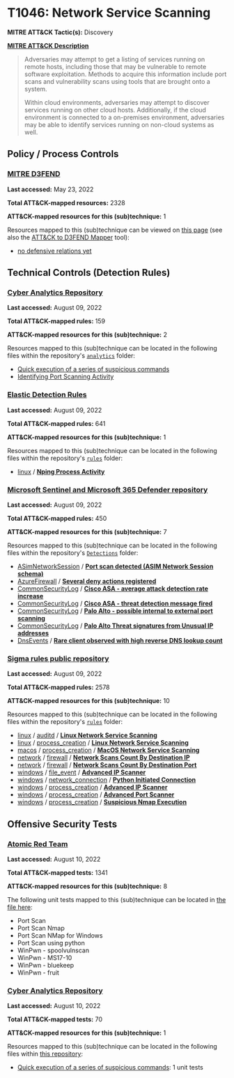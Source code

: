 # T1046: Network Service Scanning
**MITRE ATT&CK Tactic(s):** Discovery

**[MITRE ATT&CK Description](https://attack.mitre.org/techniques/T1046)**
<blockquote>Adversaries may attempt to get a listing of services running on remote hosts, including those that may be vulnerable to remote software exploitation. Methods to acquire this information include port scans and vulnerability scans using tools that are brought onto a system. 

Within cloud environments, adversaries may attempt to discover services running on other cloud hosts. Additionally, if the cloud environment is connected to a on-premises environment, adversaries may be able to identify services running on non-cloud systems as well.</blockquote>

## Policy / Process Controls
### [MITRE D3FEND](https://d3fend.mitre.org/)
**Last accessed:** May 23, 2022

**Total ATT&CK-mapped resources:** 2328

**ATT&CK-mapped resources for this (sub)technique:** 1

Resources mapped to this (sub)technique can be viewed on [this page](https://d3fend.mitre.org/) (see also the [ATT&CK to D3FEND Mapper](https://d3fend.mitre.org/tools/attack-mapper) tool):

* [no defensive relations yet](https://d3fend.mitre.org/technique/d3f:nodefensiverelationsyet)

## Technical Controls (Detection Rules)
### [Cyber Analytics Repository](https://car.mitre.org)
**Last accessed:** August 09, 2022

**Total ATT&CK-mapped rules:** 159

**ATT&CK-mapped resources for this (sub)technique:** 2

Resources mapped to this (sub)technique can be located in the following files within the repository's <code>[analytics](https://github.com/mitre-attack/car/blob/master/analytics)</code> folder:

* [Quick execution of a series of suspicious commands](https://github.com/mitre-attack/car/tree/master/analytics/CAR-2013-04-002.yaml)
* [Identifying Port Scanning Activity](https://github.com/mitre-attack/car/tree/master/analytics/CAR-2021-01-001.yaml)

### [Elastic Detection Rules](https://github.com/elastic/detection-rules)
**Last accessed:** August 09, 2022

**Total ATT&CK-mapped rules:** 641

**ATT&CK-mapped resources for this (sub)technique:** 1

Resources mapped to this (sub)technique can be located in the following files within the repository's <code>[rules](https://github.com/elastic/detection-rules/tree/main/rules)</code> folder:

* [linux](https://github.com/elastic/detection-rules/tree/main/rules/linux/) / **[Nping Process Activity](https://github.com/elastic/detection-rules/blob/main/rules/linux/discovery_linux_nping_activity.toml)**

### [Microsoft Sentinel and Microsoft 365 Defender repository](https://github.com/Azure/Azure-Sentinel)
**Last accessed:** August 09, 2022

**Total ATT&CK-mapped rules:** 450

**ATT&CK-mapped resources for this (sub)technique:** 7

Resources mapped to this (sub)technique can be located in the following files within the repository's <code>[Detections](https://github.com/Azure/Azure-Sentinel/tree/master/Detections)</code> folder:

* [ASimNetworkSession](https://github.com/Azure/Azure-Sentinel/tree/master/Detections/ASimNetworkSession/) / **[Port scan detected  (ASIM Network Session schema)](https://github.com/Azure/Azure-Sentinel/blob/master/Detections/ASimNetworkSession/PortScan.yaml)**
* [AzureFirewall](https://github.com/Azure/Azure-Sentinel/tree/master/Detections/AzureFirewall/) / **[Several deny actions registered](https://github.com/Azure/Azure-Sentinel/blob/master/Detections/AzureFirewall/SeveralDenyActionsRegistered.yaml)**
* [CommonSecurityLog](https://github.com/Azure/Azure-Sentinel/tree/master/Detections/CommonSecurityLog/) / **[Cisco ASA - average attack detection rate increase](https://github.com/Azure/Azure-Sentinel/blob/master/Detections/CommonSecurityLog/CiscoASA-AvgAttackDetectRateIncrease.yaml)**
* [CommonSecurityLog](https://github.com/Azure/Azure-Sentinel/tree/master/Detections/CommonSecurityLog/) / **[Cisco ASA - threat detection message fired](https://github.com/Azure/Azure-Sentinel/blob/master/Detections/CommonSecurityLog/CiscoASA-ThreatDetectionMessage.yaml)**
* [CommonSecurityLog](https://github.com/Azure/Azure-Sentinel/tree/master/Detections/CommonSecurityLog/) / **[Palo Alto - possible internal to external port scanning](https://github.com/Azure/Azure-Sentinel/blob/master/Detections/CommonSecurityLog/PaloAlto-PortScanning.yaml)**
* [CommonSecurityLog](https://github.com/Azure/Azure-Sentinel/tree/master/Detections/CommonSecurityLog/) / **[Palo Alto Threat signatures from Unusual IP addresses](https://github.com/Azure/Azure-Sentinel/blob/master/Detections/CommonSecurityLog/PaloAlto-UnusualThreatSignatures.yaml)**
* [DnsEvents](https://github.com/Azure/Azure-Sentinel/tree/master/Detections/DnsEvents/) / **[Rare client observed with high reverse DNS lookup count](https://github.com/Azure/Azure-Sentinel/blob/master/Detections/DnsEvents/DNS_HighReverseDNSCount_detection.yaml)**

### [Sigma rules public repository](https://github.com/SigmaHQ/sigma)
**Last accessed:** August 09, 2022

**Total ATT&CK-mapped rules:** 2578

**ATT&CK-mapped resources for this (sub)technique:** 10

Resources mapped to this (sub)technique can be located in the following files within the repository's <code>[rules](https://github.com/SigmaHQ/sigma/tree/master/rules)</code> folder:

* [linux](https://github.com/SigmaHQ/sigma/tree/master/rules/linux/) / [auditd](https://github.com/SigmaHQ/sigma/tree/master/rules/linux/auditd/) / **[Linux Network Service Scanning](https://github.com/SigmaHQ/sigma/blob/master/rules/linux/auditd/lnx_auditd_network_service_scanning.yml)**
* [linux](https://github.com/SigmaHQ/sigma/tree/master/rules/linux/) / [process_creation](https://github.com/SigmaHQ/sigma/tree/master/rules/linux/process_creation/) / **[Linux Network Service Scanning](https://github.com/SigmaHQ/sigma/blob/master/rules/linux/process_creation/proc_creation_lnx_network_service_scanning.yml)**
* [macos](https://github.com/SigmaHQ/sigma/tree/master/rules/macos/) / [process_creation](https://github.com/SigmaHQ/sigma/tree/master/rules/macos/process_creation/) / **[MacOS Network Service Scanning](https://github.com/SigmaHQ/sigma/blob/master/rules/macos/process_creation/proc_creation_macos_network_service_scanning.yml)**
* [network](https://github.com/SigmaHQ/sigma/tree/master/rules/network/) / [firewall](https://github.com/SigmaHQ/sigma/tree/master/rules/network/firewall/) / **[Network Scans Count By Destination IP](https://github.com/SigmaHQ/sigma/blob/master/rules/network/firewall/net_firewall_susp_network_scan_by_ip.yml)**
* [network](https://github.com/SigmaHQ/sigma/tree/master/rules/network/) / [firewall](https://github.com/SigmaHQ/sigma/tree/master/rules/network/firewall/) / **[Network Scans Count By Destination Port](https://github.com/SigmaHQ/sigma/blob/master/rules/network/firewall/net_firewall_susp_network_scan_by_port.yml)**
* [windows](https://github.com/SigmaHQ/sigma/tree/master/rules/windows/) / [file_event](https://github.com/SigmaHQ/sigma/tree/master/rules/windows/file_event/) / **[Advanced IP Scanner](https://github.com/SigmaHQ/sigma/blob/master/rules/windows/file_event/file_event_win_advanced_ip_scanner.yml)**
* [windows](https://github.com/SigmaHQ/sigma/tree/master/rules/windows/) / [network_connection](https://github.com/SigmaHQ/sigma/tree/master/rules/windows/network_connection/) / **[Python Initiated Connection](https://github.com/SigmaHQ/sigma/blob/master/rules/windows/network_connection/net_connection_win_python.yml)**
* [windows](https://github.com/SigmaHQ/sigma/tree/master/rules/windows/) / [process_creation](https://github.com/SigmaHQ/sigma/tree/master/rules/windows/process_creation/) / **[Advanced IP Scanner](https://github.com/SigmaHQ/sigma/blob/master/rules/windows/process_creation/proc_creation_win_advanced_ip_scanner.yml)**
* [windows](https://github.com/SigmaHQ/sigma/tree/master/rules/windows/) / [process_creation](https://github.com/SigmaHQ/sigma/tree/master/rules/windows/process_creation/) / **[Advanced Port Scanner](https://github.com/SigmaHQ/sigma/blob/master/rules/windows/process_creation/proc_creation_win_advanced_port_scanner.yml)**
* [windows](https://github.com/SigmaHQ/sigma/tree/master/rules/windows/) / [process_creation](https://github.com/SigmaHQ/sigma/tree/master/rules/windows/process_creation/) / **[Suspicious Nmap Execution](https://github.com/SigmaHQ/sigma/blob/master/rules/windows/process_creation/proc_creation_win_susp_nmap.yml)**


## Offensive Security Tests
### [Atomic Red Team](https://github.com/redcanaryco/atomic-red-team)
**Last accessed:** August 10, 2022

**Total ATT&CK-mapped tests:** 1341

**ATT&CK-mapped resources for this (sub)technique:** 8

The following unit tests mapped to this (sub)technique can be located in [the file here](https://github.com/redcanaryco/atomic-red-team/tree/master/atomics/T1046/T1046.yaml):

* Port Scan
* Port Scan Nmap
* Port Scan NMap for Windows
* Port Scan using python
* WinPwn - spoolvulnscan
* WinPwn - MS17-10
* WinPwn - bluekeep
* WinPwn - fruit

### [Cyber Analytics Repository](https://car.mitre.org)
**Last accessed:** August 10, 2022

**Total ATT&CK-mapped tests:** 70

**ATT&CK-mapped resources for this (sub)technique:** 1

Resources mapped to this (sub)technique can be located in the following files within [this repository](https://github.com/mitre-attack/car/blob/master/analytics):

* [Quick execution of a series of suspicious commands](https://github.com/mitre-attack/car/tree/master/analytics/CAR-2013-04-002.yaml): 1 unit tests

